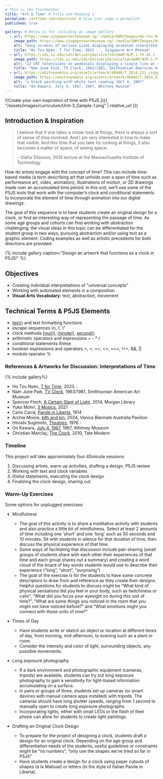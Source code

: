 ```yaml
---
# This is the frontmatter
title: "Art & Time" # Title and Heading 1
permalink: /artTime-introduction/ # Give your page a permalink
published: true

gallery: # Below is for including an image gallery
  - url: https://www.singaporeartmuseum.sg/-/media/SAM/Images/Ho-Tzu-Nyen/Artwork-highlights/T-for-Time_1920x1440.png
    image_path: https://www.singaporeartmuseum.sg/-/media/SAM/Images/Ho-Tzu-Nyen/Artwork-highlights/T-for-Time_1920x1440.png
    alt: "many screens of various sizes displaying animated interpretations of time"
    title: "Ho Tzu Nyen, T for Time, 2023 - , Singapore Art Museum"
  - url: https://ids.si.edu/ids/deliveryService?id=SAAM-NJP.1.TV.42.1-.11_1&max=2600
    image_path: https://ids.si.edu/ids/deliveryService?id=SAAM-NJP.1.TV.42.1-.11_1&max=2600
    alt: "12 CRT televisions on pedestals displaying a single line at rotating angles"
    title: "Nam June Paik, TV Clock, 1963/1981, Smithsonian American Art Museum"
  - url: https://whitneymedia.org/assets/artwork/46048/T_2014_222_cropped.jpeg
    image_path: https://whitneymedia.org/assets/artwork/46048/T_2014_222_cropped.jpeg
    alt: "a black painting with white text reading JULY 4, 1967"
    title: "On Kawara, July 4, 1967, 1967, Whitney Museum"
---
```

![Create your own inspiration of time with P5JS.]({{ "/assets/images/curriculum/Unit-3_Sample-1.png" | relative_url }})

## Introduction & Inspiration

> I believe that if one takes a closer look at things, there is always a sort of sense of time involved. And I am very interested in how to make that visible. And this time that you take for looking at things, it also becomes a matter of space, of seeing space.
>
> \- Olafur Eliasson, 2014 lecture at the Massachusetts Institute of Technology

How do artists engage with the concept of time? This can include time-based media (a term describing art that unfolds over a span of time such as performance art, video, animation), illustrations of motion, or 2D drawings made over an accumulated time period. In this unit, we’ll use some of the P5JS tools that work with the computer’s clock and conditional statements to incorporate the element of time through animation into our digital drawings. 

The goal of this sequence is to have students create an original design for a clock, or find an interesting way of representing the passage of time. As some age groups and cohorts can find working with abstraction challenging, the visual ideas in this topic can be differentiated for the student group in two ways, pursuing abstraction and/or using text as a graphic element. Coding examples as well as artistic precedents for both directions are provided.

{% include gallery caption="Design an artwork that functions as a clock in P5JS!" %}

## Objectives
- Creating individual interpretations of "universal concepts"
- Working with automated elements in a composition
- **Visual Arts Vocabulary**: text, abstraction, movement


## Technical Terms & P5JS Elements
- [text()](https://p5js.org/reference/p5/text/) and text formatting functions
- escape sequences \n, \’, \”
- clock methods [hour()](https://p5js.org/reference/p5/hour/), [minute()](https://p5js.org/reference/p5/minute/), [second()](https://p5js.org/reference/p5/second/)
- arithmetic operators and expressions + - * /
- conditional statements if/else
- boolean expressions and operators >, <, >=, <=, ===, !==, &&, ||
- modulo operator %

  
### References & Artworks for Discussion: Interpretations of Time
{% include gallery%}
* Ho Tzu Nyen, [T for Time](https://www.singaporeartmuseum.sg/Art-Events/Exhibitions/Ho-Tzu-Nyen-Time-and-the-Tiger#artworks), 2023 - 
* Nam June Paik, [TV Clock](https://americanart.si.edu/artwork/tv-clock-80132), 1963/1981, Smithsonian American Art Museum
* Spencer Finch, [A Certain Slant of Light](https://www.spencerfinch.com/a-certain-slant-of-light), 2014, Morgan Library
* Yuko Mohri, [3 Musics](https://mohrizm.net/works/3-musics/), 2021
* Carlo Carrà, [Parole in Liberta](https://www.researchgate.net/figure/Parole-in-Liberta-Carlo-Carra-1914-Meggs-Purvis-2006-p-252_fig12_216473323), 1914
* Archie Moore, [kith and kin](https://www.kithandkin.me/documentation/panoramic), 2024, Venice Biennale Australia Pavilion
* Hiroshi Sugimoto, [Theatres](https://www.sugimotohiroshi.com/new-page-7), 1976 - 
* On Kawara, [July 4, 1967](https://whitney.org/collection/works/46048), 1967, Whitney Museum
* Christian Marclay, [The Clock](https://www.tate.org.uk/art/lists/five-ways-christian-marclays-clock-does-more-just-tell-time), 2010, Tate Modern


### Timeline
This project will take approximately four 45minute sessions:
1. Discussing artists, warm up activities, drafting a design, P5JS review
2. Working with text and clock variables
3. if/else statements, executing the clock design
4. Finalizing the clock design, sharing out


### Warm-Up Exercises
Some options for unplugged exercises:
- Mindfulness
  - The goal of this activity is to share a meditative activity with students and also practice a little bit of mindfulness. Select at least 2 amounts of time including one ‘short’ and one ‘long’ such as 30 seconds and 10 minutes. Sit with students in silence for that duration of time, then discuss the physical experience of that time. 
  - Some ways of facilitating that discussion include pair-sharing (small groups of students share with each other their experiences of that time and each group shares out a summary) and creating a word cloud of the board of key words students would use to describe their experience (“long”, “short”, “surprising”)
  - The goal of the exercise is for the students to have some concrete descriptors to draw from and reference as they create their designs. Helpful questions for students to discuss might be “What kind of physical sensations did you feel in your body, such as twitchiness or calm”, “What did you focus your eyesight on during this unit of time?”, “What are some things you noticed in the room that you might not have noticed before?” and “What emotions might you connect with these units of time?”

- Times of Day
  - Have students write or sketch an object or location at different times of day, from morning, mid-afternoon, to evening such as a plant or room. 
  - Consider the intensity and color of light, surrounding objects, any possible movements.

- Long exposure photography
  - If a dark environment and photographic equipment (cameras, tripods) are available, students can try out long exposure photography to gain a sensitivity for light-based information accumulating on a surface.
  - In pairs or groups of three, students set up cameras (or smart devices with manual camera apps installed) with tripods. The cameras should have long shutter speeds, ranging from 1 second to manually open to create long exposure photographs. 
  - Incorporating lights, either with small LEDs or the flash of their phone can allow for students to create light paintings.

- Drafting an Original Clock Design
  - To prepare for the project  of designing a clock, students draft a design for an original clock. Depending on the age group and differentiation needs of the students, useful guidelines or constraints might be “no numbers”, “only use the shapes we’ve tried so far in P5JS”
  - Have students create a design for a clock using paper cutouts of shapes (á la Matisse) or letters (in the style of Italian Parole in Liberta). 
